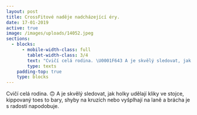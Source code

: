```yaml
---
layout: post
title: CrossFitové naděje nadcházející éry.
date: 17-01-2019
active: true
image: /images/uploads/14052.jpeg
sections:
  - blocks:
      - mobile-width-class: full
        tablet-width-class: 3/4
        text: "Cvičí celá rodina. \U0001F643 A je skvělý sledovat, jak holky udělají kliky ve stojce, kippovaný toes to bary, shyby na kruzích nebo vyšplhají na laně a brácha je s radostí napodobuje.\n\nLorem ipsum dolor sit amet, consectetur adipiscing elit. Sed sed justo sagittis, suscipit magna at, interdum magna. Integer sed finibus sem, et maximus mi. Duis mi elit, tincidunt quis dolor vitae, semper tincidunt nibh. Curabitur eu sollicitudin quam. Nam enim ante, mattis et lectus eu, malesuada maximus ante. Mauris porttitor enim id scelerisque varius. Mauris in erat at odio venenatis pellentesque. Morbi nec efficitur velit. Cras blandit est non mauris blandit congue. Interdum et malesuada fames ac ante ipsum primis in faucibus. Proin sit amet turpis suscipit, dictum tortor nec, pretium nunc. Sed ut blandit sem."
        type: texts
    padding-top: true
    type: blocks
---
```

Cvičí celá rodina. 🙃 A je skvělý sledovat, jak holky udělají kliky ve stojce, kippovaný toes to bary, shyby na kruzích nebo vyšplhají na laně a brácha je s radostí napodobuje.
